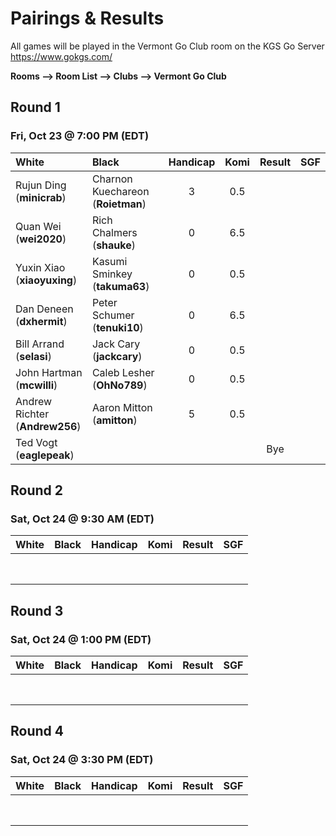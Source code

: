 # Pairings & Results

All games will be played in the Vermont Go Club room on the KGS Go Server https://www.gokgs.com/

__Rooms –> Room List –> Clubs –> Vermont Go Club__



## Round 1
### Fri, Oct 23 @	7:00 PM (EDT)

| White                      | Black                         | Handicap | Komi | Result | SGF |
|:-----                      |:-----                         |:--------:|:----:|:------:|:---:|
| Rujun Ding <br/>(**minicrab**)      | Charnon Kuechareon <br/>(**Roietman**) | 3        | 0.5  |        |     |
| Quan Wei <br/>(**wei2020**)         | Rich Chalmers <br/>(**shauke**)        | 0        | 6.5  |        |     |
| Yuxin Xiao <br/>(**xiaoyuxing**)    | Kasumi Sminkey <br/>(**takuma63**)     | 0        | 0.5  |        |     |
| Dan Deneen	<br/>(**dxhermit**)     | Peter Schumer <br/>(**tenuki10**)      | 0        | 6.5  |        |     |
| Bill Arrand <br/>(**selasi**)       | Jack Cary <br/>(**jackcary**)          | 0        | 0.5  |        |     |
| John Hartman <br/>(**mcwilli**)     | Caleb Lesher <br/>(**OhNo789**)        | 0        | 0.5  |        |     |
| Andrew Richter <br/>(**Andrew256**) | Aaron Mitton <br/>(**amitton**)        | 5        | 0.5  |        |     |
| Ted Vogt <br/>(**eaglepeak**)       |                                        |          |      | Bye    |     |


## Round 2
### Sat, Oct 24	@ 9:30 AM (EDT)

| White | Black | Handicap | Komi | Result | SGF |
|:-----:|:-----:|:--------:|:----:|:------:|:---:|
|       |       |          |      |        |     |
|       |       |          |      |        |     |
|       |       |          |      |        |     |
|       |       |          |      |        |     |
|       |       |          |      |        |     |
|       |       |          |      |        |     |
|       |       |          |      |        |     |
|       |       |          |      |        |     |


## Round 3
### Sat, Oct 24	@ 1:00 PM (EDT)

| White | Black | Handicap | Komi | Result | SGF |
|:-----:|:-----:|:--------:|:----:|:------:|:---:|
|       |       |          |      |        |     |
|       |       |          |      |        |     |
|       |       |          |      |        |     |
|       |       |          |      |        |     |
|       |       |          |      |        |     |
|       |       |          |      |        |     |
|       |       |          |      |        |     |
|       |       |          |      |        |     |


## Round 4
### Sat, Oct 24	@ 3:30 PM (EDT)

| White | Black | Handicap | Komi | Result | SGF |
|:-----:|:-----:|:--------:|:----:|:------:|:---:|
|       |       |          |      |        |     |
|       |       |          |      |        |     |
|       |       |          |      |        |     |
|       |       |          |      |        |     |
|       |       |          |      |        |     |
|       |       |          |      |        |     |
|       |       |          |      |        |     |
|       |       |          |      |        |     |
